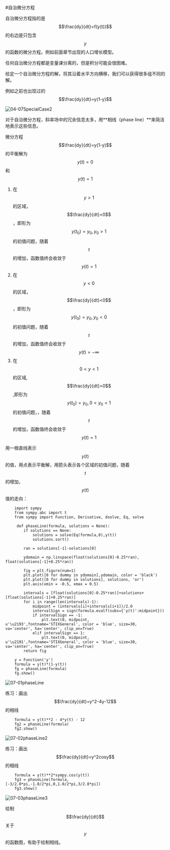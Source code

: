 #自治微分方程

自治微分方程指的是$$\frac{dy}{dt}=f(y(t))$$的右边是只包含$$y$$的函数的微分方程。例如前面章节出现的人口增长模型。    

任何自治微分方程都是变量课分离的，但是积分可能会很困难。    

给定一个自治微分方程的解，将其沿着水平方向横移，我们可以获得很多组不同的解。   

例如之前也出现过的$$\frac{dy}{dt}=y(1-y)$$    

![04-07SpecialCase2](images/04-07SpecialCase2.png)    

对于自治微分方程，斜率场中的冗余信息太多，用**相线（phase line）**来简洁地表示这些信息。  

微分方程$$\frac{dy}{dt}=y(1-y)$$的平衡解为$$y(t)=0$$和$$y(t)=1$$    
1. 在$$y>1$$的区域，$$\frac{dy}{dt}<0$$，即形为$$y(t_0)=y_0, y_0 >1$$的初值问题，随着$$t$$的增加，函数值终会收敛于$$y(t)=1$$    
2. 在$$y<0$$的区域，$$\frac{dy}{dt}<0$$，即形为$$y(t_0)=y_0, y_0 <0$$的初值问题，随着$$t$$的增加，函数值终会收敛于$$y(t)=-\infty$$  
3. 在$$0<y<1$$的区域,$$\frac{dy}{dt}>0$$,即形为$$y(t_0)=y_0, 0<y_0 <1$$的初值问题，，随着$$t$$的增加，函数值终会收敛于$$y(t)=1$$    

用一根直线表示$$y(t)$$的值，用点表示平衡解，用箭头表示各个区域的初值问题，随着$$t$$的增加，$$y(t)$$值的走向：
```
    import sympy
    from sympy.abc import t
    from sympy import Function, Derivative, dsolve, Eq, solve
    
     def phaseLine(formula, solutions = None):
        if solutions == None:
            solutions = solve(Eq(formula,0),y(t))
            solutions.sort()
    
        ran = solutions[-1]-solutions[0]
            
        ydomain = np.linspace(float(solutions[0]-0.25*ran), float(solutions[-1]+0.25*ran))
    
        fig = plt.figure(num=1)
        plt.plot([0 for dummy in ydomain],ydomain, color = 'black')
        plt.plot([0 for dummy in solutions], solutions, 'or')
        plt.axis(xmin = -0.5, xmax = 0.5)
    
        intervals = [float(solutions[0]-0.25*ran)]+solutions+[float(solutions[-1]+0.25*ran)]
        for i in range(len(intervals)-1):
            midpoint = (intervals[i]+intervals[i+1])/2.0
            intervalSign = sign(formula.evalf(subs={'y(t)':midpoint}))
            if intervalSign == -1:
                plt.text(0, midpoint, u'\u2193',fontname='STIXGeneral', color = 'blue', size=30, va='center', ha='center', clip_on=True)
            elif intervalSign == 1:
                plt.text(0, midpoint, u'\u2191',fontname='STIXGeneral', color = 'blue', size=30, va='center', ha='center', clip_on=True)
        return fig

    y = Function('y')
    formula = y(t)*(1-y(t))
    fg = phaseLine(formula)
    fg.show()
```
![07-01phaseLine](images/07-01phaseLine.png)

练习：画出$$\frac{dy}{dt}=y^2-4y-12$$的相线  
```
    formula = y(t)**2 - 4*y(t) - 12
    fg2 = phaseLine(formula)
    fg2.show()
```
![07-02phaseLine2](images/07-02phaseLine2.png)   

练习：画出$$\frac{dy}{dt}=y^2cosy$$的相线  

```
    formula = y(t)**2*sympy.cos(y(t))
    fg3 = phaseLine(formula, [-3/2.0*pi,-1.0/2*pi,0,1.0/2*pi,3/2.0*pi])
    fg3.show()
```
![07-03phaseLine3](images/07-03phaseLine3.png)   

绘制$$\frac{dy}{dt}$$关于$$y$$的函数图，有助于绘制相线。   

